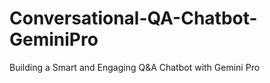 # Conversational-QA-Chatbot-GeminiPro
Building a Smart and Engaging Q&amp;A Chatbot with Gemini Pro
